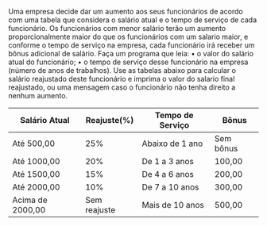 Uma empresa decide dar um aumento aos seus funcionários de acordo com uma tabela que considera o salário atual e o tempo de serviço de cada funcionário.
Os funcionários com menor salário terão um aumento proporcionalmente maior do que os funcionários com um salario maior, 
e conforme o tempo de serviço na empresa, cada funcionário irá receber um bônus adicional de salário.
Faça um programa que leia:
• o valor do salário atual do funcionário;
• o tempo de serviço desse funcionário na empresa (número de anos de trabalhos).
Use as tabelas abaixo para calcular o salário reajustado deste funcionário e imprima o valor do salario final reajustado, 
ou uma mensagem caso o funcionário não tenha direito a nenhum aumento.

<table>
  <thead>
    <tr>
      <th>Salário Atual</th>
      <th>Reajuste(%)</th>
      <th>Tempo de Serviço</th>
      <th>Bônus</th>
    </tr>
  </thead>
  <tbody>
    <tr>
      <td>Até 500,00</td>
      <td>25%</td>
      <td>Abaixo de 1 ano</td>
      <td>Sem bônus</td>
    </tr>
    <tr>
      <td>Até 1000,00</td>
      <td>20%</td>
      <td>De 1 a 3 anos</td>
      <td>100,00</td>
    </tr>
    <tr>
      <td>Até 1500,00</td>
      <td>15%</td>
      <td>De 4 a 6 anos</td>
      <td>200,00</td>
    </tr>
    <tr>
      <td>Até 2000,00</td>
      <td>10%</td>
      <td>De 7 a 10 anos</td>
      <td>300,00</td>
    </tr>
    <tr>
      <td>Acima de 2000,00</td>
      <td>Sem reajuste</td>
      <td>Mais de 10 anos</td>
      <td>500,00</td>
    </tr>
  </tbody>
</table>